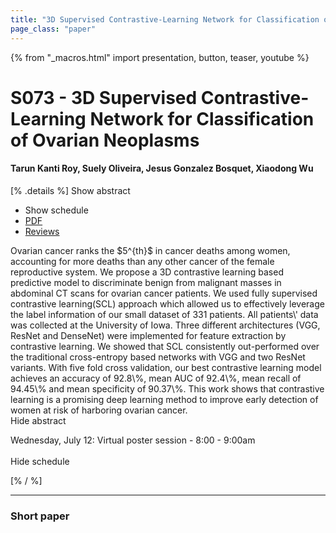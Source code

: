 ```yaml
---
title: "3D Supervised Contrastive-Learning Network for Classification of Ovarian Neoplasms"
page_class: "paper"
---
```


{% from "_macros.html" import presentation, button, teaser, youtube %}

# S073 - 3D Supervised Contrastive-Learning Network for Classification of Ovarian Neoplasms

#### Tarun Kanti Roy, Suely Oliveira, Jesus Gonzalez Bosquet, Xiaodong Wu

[% .details %]
<a class="toggle_visibility" data-selector=".abstract" data-level="3">Show abstract</a>
- <a class="toggle_visibility" data-selector=".schedule" data-level="3">Show schedule</a>
- <a href="https://openreview.net/pdf?id=BC4UYzbLRZ">PDF</a>
- <a href="https://openreview.net/forum?id=BC4UYzbLRZ">Reviews</a>

<p>
    <span class="abstract">
        Ovarian cancer ranks the $5^{th}$ in cancer deaths among women, accounting for more deaths than any other cancer of the female reproductive system.  We propose a 3D contrastive learning based predictive model to discriminate benign from malignant masses in abdominal CT scans for ovarian cancer patients. We used fully supervised contrastive learning(SCL) approach which allowed us to effectively leverage the label information of our small dataset of 331 patients. All patients\' data was collected at the University of Iowa. Three different architectures (VGG, ResNet and DenseNet) were implemented for  feature extraction by contrastive learning. We showed that SCL consistently out-performed over the traditional cross-entropy based networks with VGG and two ResNet variants. With five fold cross validation, our best contrastive learning model achieves an accuracy of 92.8\%, mean AUC of 92.4\%, mean recall of 94.45\% and mean specificity of 90.37\%.  This work shows that contrastive learning is a promising deep learning method to improve early detection of women at risk of harboring ovarian cancer.
        <br>
        <span class="actions"><a class="toggle_visibility" data-level="2">Hide abstract</a></span>
    </span>
</p>

<p>
    <span class="schedule">
        Wednesday, July 12: Virtual poster session - 8:00 - 9:00am<br>
        <br>
        <span class="actions"><a class="toggle_visibility" data-level="2">Hide schedule</a></span>
    </span>
</p>
[% / %]

---


### Short paper
